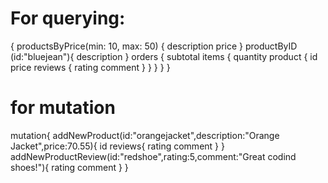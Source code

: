 # For querying:
{
  productsByPrice(min: 10, max: 50) {
    description
    price
  }
  productByID (id:"bluejean"){
    description
  }
  orders {
    subtotal
    items {
      quantity
      product {
        id
        price
        reviews {
          rating
          comment
        }
      }
    }
  }
}
# for mutation

mutation{
  addNewProduct(id:"orangejacket",description:"Orange Jacket",price:70.55){
    id
    reviews{
      rating
      comment
    }
  }
  addNewProductReview(id:"redshoe",rating:5,comment:"Great codind shoes!"){
    rating
    comment
  }
} 